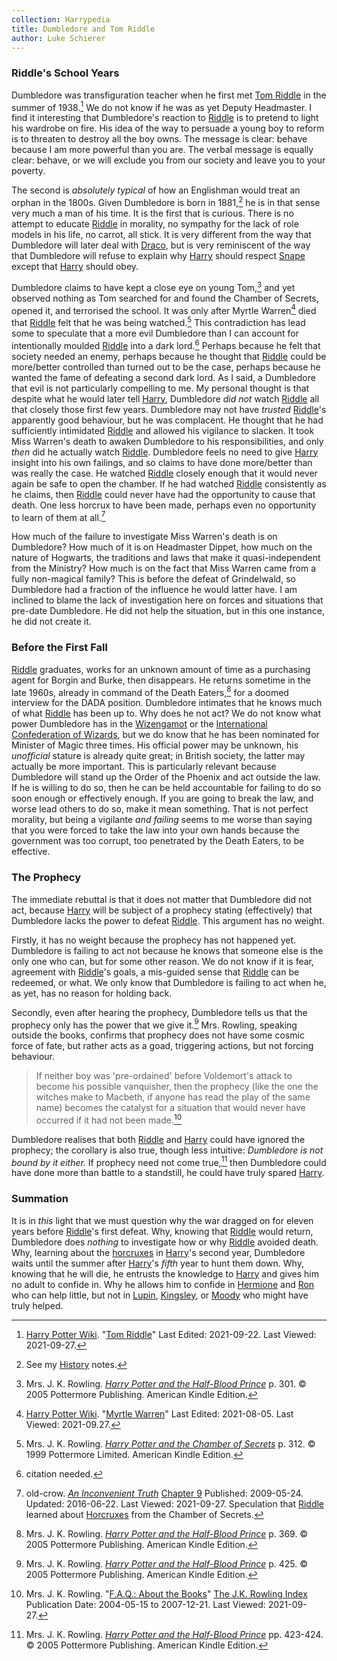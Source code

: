 ```yaml
---
collection: Harrypedia
title: Dumbledore and Tom Riddle
author: Luke Schierer
---
```


### Riddle's School Years

Dumbledore was transfiguration teacher when he first met [Tom Riddle][TMR1]
in the summer of 1938.[^20210927-5] We do not know if he was as yet Deputy
Headmaster. I find it interesting that Dumbledore's reaction to [Riddle][TMR1] is
to pretend to light his wardrobe on fire. His idea of the way to persuade a
young boy to reform is to threaten to destroy all the boy owns. The message is
clear: behave because I am more powerful than you are. The verbal message is
equally clear: behave, or we will exclude you from our society and leave you to
your poverty.

The second is _absolutely typical_ of how an Englishman would treat an orphan in
the 1800s. Given Dumbledore is born in 1881,[^20210927-6] he is in that sense
very much a man of his time. It is the first that is curious. There is no
attempt to educate [Riddle][TMR1] in morality, no sympathy for the lack of role
models in his life, no carrot, all stick. It is very different from the way
that Dumbledore will later deal with [Draco], but is very reminiscent of the
way that Dumbledore will refuse to explain why [Harry] should respect
[Snape] except that [Harry] should obey.

Dumbledore claims to have kept a close eye on young Tom,[^20210927-7] and yet
observed nothing as Tom searched for and found the Chamber of Secrets, opened
it, and terrorised the school. It was only after Myrtle Warren[^20210927-8]
died that [Riddle][TMR1] felt that he was being watched.[^20210927-9] This
contradiction has lead some to speculate that a more evil Dumbledore than I can
account for intentionally moulded [Riddle][TMR1] into a dark lord.[^20210927-10]
Perhaps because he felt that society needed an enemy, perhaps because he thought
that [Riddle][TMR1] could be more/better controlled than turned out to be the case,
perhaps because he wanted the fame of defeating a second dark lord. As I said,
a Dumbledore that evil is not particularly compelling to me. My personal
thought is that despite what he would later tell [Harry], Dumbledore _did not_
watch [Riddle][TMR1] all that closely those first few years. Dumbledore may not
have _trusted_ [Riddle][TMR1]'s apparently good behaviour, but he was complacent.
He thought that he had sufficiently intimidated [Riddle][TMR1] and allowed his
vigilance to slacken. It took Miss Warren's death to awaken Dumbledore to his
responsibilities, and only _then_ did he actually watch [Riddle][TMR1]. Dumbledore
feels no need to give [Harry] insight into his own failings, and so claims to
have done more/better than was really the case. He watched [Riddle][TMR1] closely
enough that it would never again be safe to open the chamber. If he had watched
[Riddle][TMR1] consistently as he claims, then [Riddle][TMR1] could never have had the
opportunity to cause that death. One less horcrux to have been made, perhaps
even no opportunity to learn of them at all.[^20210927-11]

How much of the failure to investigate Miss Warren's death is on Dumbledore?
How much of it is on Headmaster Dippet, how much on the nature of Hogwarts, the
traditions and laws that make it quasi-independent from the Ministry? How much
is on the fact that Miss Warren came from a fully non-magical family? This is
before the defeat of Grindelwald, so Dumbledore had a fraction of the influence
he would latter have. I am inclined to blame the lack of investigation here on
forces and situations that pre-date Dumbledore. He did not help the situation,
but in this one instance, he did not create it.

### Before the First Fall

[Riddle][TMR1] graduates, works for an unknown amount of time as a purchasing agent
for Borgin and Burke, then disappears. He returns sometime in the late 1960s,
already in command of the Death Eaters,[^20210927-12] for a doomed interview for
the DADA position. Dumbledore intimates that he knows much of what [Riddle][TMR1]
has been up to. Why does he not act? We do not know what power Dumbledore has
in the [Wizengamot][Culture] or the [International Confederation of
Wizards][ICW], but we do know that he has been nominated for Minister of Magic
three times. His official power may be unknown, his _unofficial_ stature is
already quite great; in British society, the latter may actually be more
important. This is particularly relevant because Dumbledore will stand up the
Order of the Phoenix and act outside the law. If he is willing to do so, then
he can be held accountable for failing to do so soon enough or effectively
enough. If you are going to break the law, and worse lead others to do so, make
it mean something. That is not perfect morality, but being a vigilante _and
failing_ seems to me worse than saying that you were forced to take the law into
your own hands because the government was too corrupt, too penetrated by the
Death Eaters, to be effective.

### The Prophecy

The immediate rebuttal is that it does not matter that Dumbledore did not act,
because [Harry] will be subject of a prophecy stating (effectively) that
Dumbledore lacks the power to defeat [Riddle][TMR1]. This argument has no weight.

Firstly, it has no weight because the prophecy has not happened yet. Dumbledore
is failing to act not because he knows that someone else is the only one who
can, but for some other reason. We do not know if it is fear, agreement with
[Riddle][TMR1]'s goals, a mis-guided sense that [Riddle][TMR1] can be redeemed, or what.
We only know that Dumbledore is failing to act when he, as yet, has no reason
for holding back.

Secondly, even after hearing the prophecy, Dumbledore tells us that the prophecy
only has the power that we give it.[^20210927-13] Mrs. Rowling, speaking
outside the books, confirms that prophecy does not have some cosmic force of
fate, but rather acts as a goad, triggering actions, but not forcing behaviour.

> If neither boy was 'pre-ordained' before Voldemort's attack to become his
> possible vanquisher, then the prophecy (like the one the witches make to
> Macbeth, if anyone has read the play of the same name) becomes the catalyst
> for a situation that would never have occurred if it had not been
> made.[^20210927-14]

Dumbledore realises that both [Riddle][TMR1] and [Harry] could have ignored the
prophecy; the corollary is also true, though less intuitive: _Dumbledore is not
bound by it either._ If prophecy need not come true,[^20210927-15] then
Dumbledore could have done more than battle to a standstill, he could have truly
spared [Harry].

### Summation

It is in _this_ light that we must question why the war
dragged on for eleven years before [Riddle][TMR1]'s first defeat. Why, knowing that
[Riddle][TMR1] would return, Dumbledore does _nothing_ to investigate how or why
[Riddle][TMR1] avoided death. Why, learning about the [horcruxes] in [Harry]'s
second year, Dumbledore waits until the summer after [Harry]'s _fifth_ year to
hunt them down. Why, knowing that he will die, he entrusts the knowledge to
[Harry] and gives him no adult to confide in. Why he allows him to confide in
[Hermione] and [Ron] who can help little, but not in [Lupin], [Kingsley], or
[Moody] who might have truly helped.

[^20210927-14]:
    Mrs. J. K. Rowling.
    "[F.A.Q.: About the Books](https://www.rowlingindex.org/work/faq1web/)"
    [The J.K. Rowling Index](https://www.rowlingindex.org/)
    Publication Date: 2004-05-15 to 2007-12-21. Last Viewed: 2021-09-27.

[^20210927-15]:
    Mrs. J. K. Rowling.
    _[Harry Potter and the Half-Blood Prince]_
    pp. 423-424. © 2005 Pottermore Publishing. American Kindle Edition.

[Harry Potter and the Half-Blood Prince]: https://www.goodreads.com/book/show/1.Harry_Potter_and_the_Half_Blood_Prince

[^20210927-13]:
    Mrs. J. K. Rowling.
    _[Harry Potter and the Half-Blood Prince]_
    p. 425. © 2005 Pottermore Publishing. American Kindle Edition.

[^20210927-12]:
    Mrs. J. K. Rowling.
    _[Harry Potter and the Half-Blood Prince]_
    p. 369. © 2005 Pottermore Publishing. American Kindle Edition.

[^20210927-11]:
    old-crow.
    _[An Inconvenient Truth](https://www.fanfiction.net/s/5084287)_
    [Chapter 9](https://www.fanfiction.net/s/5084287/9/An-Inconvenient-Truth)
    Published: 2009-05-24. Updated: 2016-06-22. Last Viewed: 2021-09-27.
    Speculation that [Riddle][TMR1] learned about [Horcruxes] from the Chamber of
    Secrets.

[^20210927-10]: citation needed.

[^20210927-9]:
    Mrs. J. K. Rowling.
    _[Harry Potter and the Chamber of Secrets]_
    p. 312. © 1999 Pottermore Limited. American Kindle Edition.

[Harry Potter and the Chamber of Secrets]: https://www.goodreads.com/book/show/15881.Harry_Potter_and_the_Chamber_of_Secrets

[^20210927-8]:
    [Harry Potter Wiki](https://harrypotter.fandom.com).
    "[Myrtle Warren](https://harrypotter.fandom.com/wiki/Myrtle_Warren)"
    Last Edited: 2021-08-05. Last Viewed: 2021-09.27.

[^20210927-7]:
    Mrs. J. K. Rowling.
    _[Harry Potter and the Half-Blood Prince]_
    p. 301. © 2005 Pottermore Publishing. American Kindle Edition.

[^20210927-5]:
    [Harry Potter Wiki](https://harrypotter.fandom.com).
    "[Tom Riddle](https://harrypotter.fandom.com/wiki/Tom_Riddle)"
    Last Edited: 2021-09-22. Last Viewed: 2021-09-27.

[^20210927-6]: See my [History] notes.

[Culture]: /harrypedia/culture/
[ICW]: /harrypedia/culture/
[History]: /harrypedia/history/
[horcruxes]: /harrypedia/magic/dark/horcruxes/
[Horcruxes]: /harrypedia/magic/dark/horcruxes/
[Lupin]: /harrypedia/people/lupin/remus_john/
[Kingsley]: /harrypedia/people/shacklebolt/kingsley/
[Moody]: /harrypedia/people/moody/
[TMR1]: /harrypedia/people/riddle/tom_marvolo/
[Harry]: /harrypedia/people/potter/harry_james/
[Hermione]: /harrypedia/people/granger/hermione_jean/
[Ron]: /harrypedia/people/weasley/ronald_bilius/
[Bill]: /harrypedia/people/weasley/william_arthur/
[Draco]: /harrypedia/people/malfoy/draco_lucius/
[Snape]: /harrypedia/people/snape/severus/
